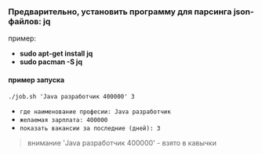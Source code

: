 ### Предварительно, установить программу для парсинга json-файлов: jq
пример:
* **sudo apt-get install jq**
* **sudo pacman -S jq**
#### пример запуска
    ./job.sh 'Java разработчик 400000' 3

* `где наименование професии: Java разработчик`
* `желаемая зарплата: 400000`
* `показать вакансии за последние (дней): 3`
> внимание 'Java разработчик 400000' - взято в кавычки
